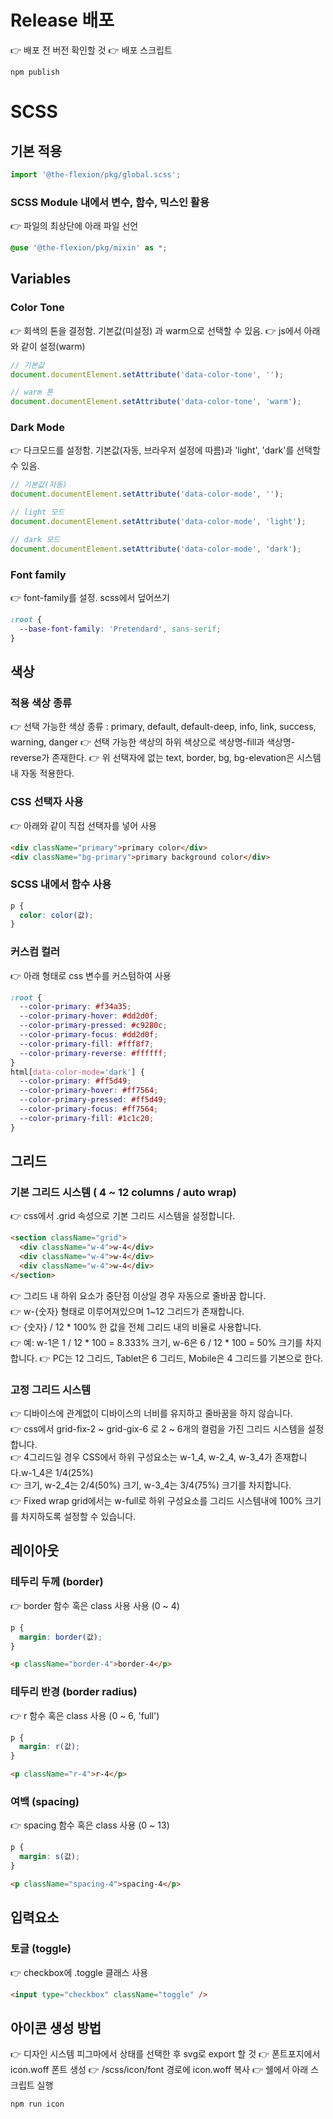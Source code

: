 # Release 배포

👉 배포 전 버전 확인할 것
👉 배포 스크립트

```
npm publish
```

# SCSS

## 기본 적용

```js
import '@the-flexion/pkg/global.scss';
```

### SCSS Module 내에서 변수, 함수, 믹스인 활용

👉 파일의 최상단에 아래 파일 선언

```scss
@use '@the-flexion/pkg/mixin' as *;
```

## Variables

### Color Tone

👉 회색의 톤을 결정함. 기본값(미설정) 과 warm으로 선택할 수 있음.
👉 js에서 아래와 같이 설정(warm)

```js
// 기본값
document.documentElement.setAttribute('data-color-tone', '');

// warm 톤
document.documentElement.setAttribute('data-color-tone', 'warm');
```

### Dark Mode

👉 다크모드를 설정함. 기본값(자동, 브라우저 설정에 따름)과 'light', 'dark'를 선택할 수 있음.

```js
// 기본값(자동)
document.documentElement.setAttribute('data-color-mode', '');

// light 모드
document.documentElement.setAttribute('data-color-mode', 'light');

// dark 모드
document.documentElement.setAttribute('data-color-mode', 'dark');
```

### Font family

👉 font-family를 설정. scss에서 덮어쓰기

```scss
:root {
  --base-font-family: 'Pretendard', sans-serif;
}
```

## 색상

### 적용 색상 종류

👉 선택 가능한 색상 종류 : primary, default, default-deep, info, link, success, warning, danger
👉 선택 가능한 색상의 하위 색상으로 색상명-fill과 색상명-reverse가 존재한다.
👉 위 선택자에 없는 text, border, bg, bg-elevation은 시스템 내 자동 적용한다.

### CSS 선택자 사용

👉 아래와 같이 직접 선택자를 넣어 사용

```html
<div className="primary">primary color</div>
<div className="bg-primary">primary background color</div>
```

### SCSS 내에서 함수 사용

```scss
p {
  color: color(값);
}
```

### 커스컴 컬러

👉 아래 형태로 css 변수를 커스텀하여 사용

```scss
:root {
  --color-primary: #f34a35;
  --color-primary-hover: #dd2d0f;
  --color-primary-pressed: #c9280c;
  --color-primary-focus: #dd2d0f;
  --color-primary-fill: #fff8f7;
  --color-primary-reverse: #ffffff;
}
html[data-color-mode='dark'] {
  --color-primary: #ff5d49;
  --color-primary-hover: #ff7564;
  --color-primary-pressed: #ff5d49;
  --color-primary-focus: #ff7564;
  --color-primary-fill: #1c1c20;
}
```

## 그리드

### 기본 그리드 시스템 ( 4 ~ 12 columns / auto wrap)

👉 css에서 .grid 속성으로 기본 그리드 시스템을 설정합니다.

```html
<section className="grid">
  <div className="w-4">w-4</div>
  <div className="w-4">w-4</div>
  <div className="w-4">w-4</div>
</section>
```

👉 그리드 내 하위 요소가 중단점 이상일 경우 자동으로 줄바꿈 합니다.  
👉 w-{숫자} 형태로 이루어져있으며 1~12 그리드가 존재합니다.  
👉 {숫자} / 12 \* 100% 한 값을 전체 그리드 내의 비율로 사용합니다.  
👉 예: w-1은 1 / 12 \* 100 = 8.333% 크기, w-6은 6 / 12 \* 100 = 50% 크기를 차지합니다.
👉 PC는 12 그리드, Tablet은 6 그리드, Mobile은 4 그리드를 기본으로 한다.

### 고정 그리드 시스템

👉 디바이스에 관계없이 디바이스의 너비를 유지하고 줄바꿈을 하지 않습니다.  
👉 css에서 grid-fix-2 ~ grid-gix-6 로 2 ~ 6개의 컬럼을 가진 그리드 시스템을 설정합니다.  
👉 4그리드일 경우 CSS에서 하위 구성요소는 w-1_4, w-2_4, w-3_4가 존재합니다.w-1_4은 1/4(25%)  
👉 크기, w-2_4는 2/4(50%) 크기, w-3_4는 3/4(75%) 크기를 차지합니다.  
👉 Fixed wrap grid에서는 w-full로 하위 구성요소를 그리드 시스템내에 100% 크기를 차지하도록 설정할 수 있습니다.

## 레이아웃

### 테두리 두께 (border)

👉 border 함수 혹은 class 사용 사용 (0 ~ 4)

```scss
p {
  margin: border(값);
}
```

```html
<p className="border-4">border-4</p>
```

### 테두리 반경 (border radius)

👉 r 함수 혹은 class 사용 (0 ~ 6, 'full')

```scss
p {
  margin: r(값);
}
```

```html
<p className="r-4">r-4</p>
```

### 여백 (spacing)

👉 spacing 함수 혹은 class 사용 (0 ~ 13)

```scss
p {
  margin: s(값);
}
```

```html
<p className="spacing-4">spacing-4</p>
```

## 입력요소

### 토글 (toggle)

👉 checkbox에 .toggle 클래스 사용

```html
<input type="checkbox" className="toggle" />
```

## 아이콘 생성 방법

👉 디자인 시스템 피그마에서 상태를 선택한 후 svg로 export 할 것
👉 폰트포지에서 icon.woff 폰트 생성
👉 /scss/icon/font 경로에 icon.woff 복사
👉 쉘에서 아래 스크립트 실행

```sh
npm run icon
```
